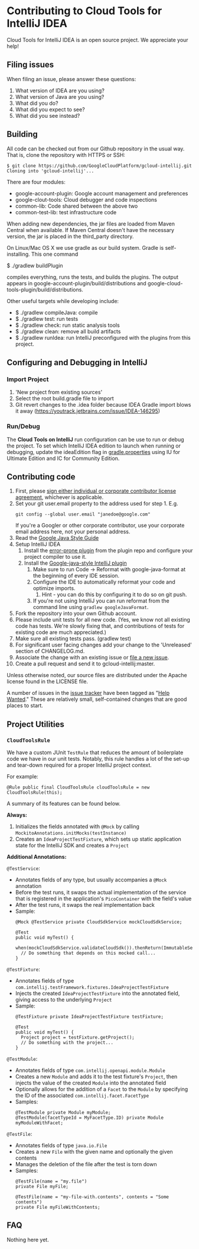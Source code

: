 # Contributing to Cloud Tools for IntelliJ IDEA

Cloud Tools for IntelliJ IDEA is an open source project.
We appreciate your help!


## Filing issues

When filing an issue, please answer these questions:

1. What version of IDEA are you using?
2. What version of Java are you using?
3. What did you do?
4. What did you expect to see?
5. What did you see instead?


## Building

All code can be checked out from our Github repository in the usual way.
That is, clone the repository with HTTPS or SSH:


```
$ git clone https://github.com/GoogleCloudPlatform/gcloud-intellij.git
Cloning into 'gcloud-intellij'...
```

There are four modules:

* google-account-plugin: Google account management and preferences
* google-clout-tools: Cloud debugger and code inspections
* common-lib: Code shared between the above two
* common-test-lib: test infrastructure code

When adding new dependencies, the jar files are loaded from Maven Central
when available. If Maven Central doesn't have the necessary version,
the jar is placed in the third_party directory.

On Linux/Mac OS X we use gradle as our build system. 
Gradle is self-installing. This one command

$ ./gradlew buildPlugin

compiles everything, runs the tests, and builds the plugins. The output appears in
google-account-plugin/build/distributions and google-cloud-tools-plugin/build/distributions.

Other useful targets while developing include:

* $ ./gradlew compileJava: compile
* $ ./gradlew test: run tests
* $ ./gradlew check: run static analysis tools
* $ ./gradlew clean: remove all build artifacts
* $ ./gradlew runIdea: run IntelliJ preconfigured with the plugins from this project.

## Configuring and Debugging in IntelliJ

### Import Project 

1. 'New project from existing sources'
1. Select the root build.gradle file to import
1. Git revert changes to the .idea folder because IDEA Gradle import blows it away
 (https://youtrack.jetbrains.com/issue/IDEA-146295)

### Run/Debug
The **Cloud Tools on IntelliJ** run configuration can be use to run or debug the project. To set which IntelliJ IDEA edition to launch when running or debugging, update the ideaEdition flag in [gradle.properties](https://github.com/GoogleCloudPlatform/google-cloud-intellij/blob/c5bbf8d018806f370d664622b70d5744480edc86/gradle.properties#L17) using IU for Ultimate Edition and IC for Community Edition.

## Contributing code

1. First, please [sign either individual or corporate contributor license agreement](https://cla.developers.google.com/), whichever is applicable.
1. Set your git user.email property to the address used for step 1. E.g.
   ```
   git config --global user.email "janedoe@google.com"
   ```
   If you're a Googler or other corporate contributor, 
   use your corporate email address here, not your personal address.
1. Read the [Google Java Style Guide](http://google.github.io/styleguide/javaguide.html)
1. Setup IntelliJ IDEA
    1. Install the [error-prone plugin](http://errorprone.info/docs/installation) from the plugin
     repo and configure your project compiler to use it.
    1. Install the [Google-java-style IntelliJ plugin](https://github.com/google/google-java-format)
        1. Make sure to run Code -> Reformat with google-java-format at the beginning of every IDE 
        session.
        1. Configure the IDE to automatically reformat your code and optimize imports.
            1. Hint - you can do this by configuring it to do so on git push. 
        1. If you're not using IntelliJ you can run reformat from the command line using 
        `gradlew googleJavaFormat`.
1. Fork the repository into your own Github account.
1. Please include unit tests for all new code. (Yes, we know not all
   existing code has tests. We're slowly fixing that, and contributions of tests
   for existing code are much appreciated.)
1. Make sure all existing tests pass. (gradlew test)
1. For significant user facing changes add your change to the 'Unreleased' section of CHANGELOG.md.
1. Associate the change with an existing issue or [file a new issue](https://github.com/GoogleCloudPlatform/gcloud-intellij/issues/new).
1. Create a pull request and send it to gcloud-intellij:master.


Unless otherwise noted, our source files are distributed under
the Apache license found in the LICENSE file.

A number of issues in the 
[issue tracker](https://github.com/GoogleCloudPlatform/gcloud-intellij/issues/new)
have been tagged as "[Help Wanted](https://github.com/GoogleCloudPlatform/gcloud-intellij/labels/help%20wanted)." 
These are relatively small, self-contained changes that are good places to start.

## Project Utilities

### `CloudToolsRule`
We have a custom JUnit `TestRule` that reduces the amount of boilerplate code we have in our unit
tests. Notably, this rule handles a lot of the set-up and tear-down required for a proper IntelliJ
project context.

For example:

```
@Rule public final CloudToolsRule cloudToolsRule = new CloudToolsRule(this);
```

A summary of its features can be found below.

**Always:**
1. Initializes the fields annotated with `@Mock` by calling
   `MockitoAnnotations.initMocks(testInstance)`
2. Creates an `IdeaProjectTestFixture`, which sets up static application state for the IntelliJ SDK
   and creates a `Project`

**Additional Annotations:**

`@TestService`:
- Annotates fields of any type, but usually accompanies a `@Mock` annotation
- Before the test runs, it swaps the actual implementation of the service that is registered in the
  application's `PicoContainer` with the field's value
- After the test runs, it swaps the real implementation back
- Sample:
    ```
    @Mock @TestService private CloudSdkService mockCloudSdkService;

    @Test
    public void myTest() {
      when(mockCloudSdkService.validateCloudSdk()).thenReturn(ImmutableSet.of());
      // Do something that depends on this mocked call...
    }
    ```

`@TestFixture`:
- Annotates fields of type `com.intellij.testFramework.fixtures.IdeaProjectTestFixture`
- Injects the created `IdeaProjectTestFixture` into the annotated field, giving access to the
  underlying `Project`
- Sample:
    ```
    @TestFixture private IdeaProjectTestFixture testFixture;

    @Test
    public void myTest() {
      Project project = testFixture.getProject();
      // Do something with the project...
    }
    ```

`@TestModule`:
- Annotates fields of type `com.intellij.openapi.module.Module`
- Creates a new `Module` and adds it to the test fixture's `Project`, then injects the value of the
  created `Module` into the annotated field
- Optionally allows for the addition of a `Facet` to the `Module` by specifying the ID of the
  associated `com.intellij.facet.FacetType`
- Samples:
    ```
    @TestModule private Module myModule;
    @TestModule(facetTypeId = MyFacetType.ID) private Module myModuleWithFacet;
    ```

`@TestFile`:
- Annotates fields of type `java.io.File`
- Creates a new `File` with the given name and optionally the given contents
- Manages the deletion of the file after the test is torn down
- Samples:
    ```
    @TestFile(name = "my.file")
    private File myFile;

    @TestFile(name = "my-file-with.contents", contents = "Some contents")
    private File myFileWithContents;
    ```

## FAQ

Nothing here yet.
